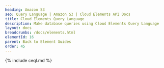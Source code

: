 ```yaml
---
heading: Amazon S3
seo: Query Language | Amazon S3 | Cloud Elements API Docs
title: Cloud Elements Query Language
description: Make database queries using Cloud Elements Query Language.
layout: docs
breadcrumbs: /docs/elements.html
elementId: 16
parent: Back to Element Guides
order: 45
---
```


{% include ceql.md %}
